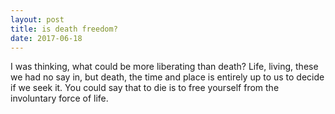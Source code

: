 ```yaml
---
layout: post
title: is death freedom?
date: 2017-06-18
---
```


I was thinking, what could be more liberating than death? Life, living, these we had no say in, but death, the time and place is entirely up to us to decide if we seek it. You could say that to die is to free yourself from the involuntary force of life. 
